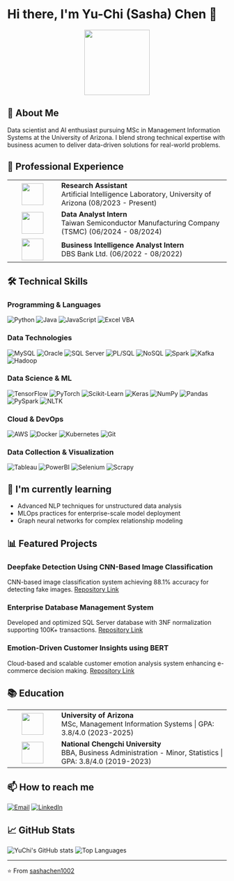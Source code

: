 # Hi there, I'm Yu-Chi (Sasha) Chen 👋

<div align="center">
  <img src="https://media.giphy.com/media/HzPtbOKyBoBFsK4hyc/giphy.gif" width="150px"/>
</div>

## 🚀 About Me
Data scientist and AI enthusiast pursuing MSc in Management Information Systems at the University of Arizona. I blend strong technical expertise with business acumen to deliver data-driven solutions for real-world problems.

## 💼 Professional Experience
<table>
  <tr>
    <td align="center" width="100">
      <img src="https://eller.arizona.edu/sites/default/files/styles/az_card_image/public/2023-10/Directory%20Default_0.png.webp?itok=4F821wIM" width="50"/>
    </td>
    <td>
      <strong>Research Assistant</strong><br>
      Artificial Intelligence Laboratory, University of Arizona (08/2023 - Present)
    </td>
  </tr>
  <tr>
    <td align="center" width="100">
      <img src="https://upload.wikimedia.org/wikipedia/en/thumb/6/63/Tsmc.svg/1200px-Tsmc.svg.png" width="50"/>
    </td>
    <td>
      <strong>Data Analyst Intern</strong><br>
      Taiwan Semiconductor Manufacturing Company (TSMC) (06/2024 - 08/2024)
    </td>
  </tr>
  <tr>
    <td align="center" width="100">
      <img src="https://1000logos.net/wp-content/uploads/2021/05/DBS-Bank-logo.png" width="50"/>
    </td>
    <td>
      <strong>Business Intelligence Analyst Intern</strong><br>
      DBS Bank Ltd. (06/2022 - 08/2022)
    </td>
  </tr>
</table>

## 🛠️ Technical Skills
### Programming & Languages
![Python](https://img.shields.io/badge/-Python-3776AB?style=flat&logo=python&logoColor=white)
![Java](https://img.shields.io/badge/-Java-007396?style=flat&logo=java&logoColor=white)
![JavaScript](https://img.shields.io/badge/-JavaScript-F7DF1E?style=flat&logo=javascript&logoColor=black)
![Excel VBA](https://img.shields.io/badge/-Excel_VBA-217346?style=flat&logo=microsoft-excel&logoColor=white)

### Data Technologies
![MySQL](https://img.shields.io/badge/-MySQL-4479A1?style=flat&logo=mysql&logoColor=white)
![Oracle](https://img.shields.io/badge/-Oracle-F80000?style=flat&logo=oracle&logoColor=white)
![SQL Server](https://img.shields.io/badge/-SQL_Server-CC2927?style=flat&logo=microsoft-sql-server&logoColor=white)
![PL/SQL](https://img.shields.io/badge/-PL/SQL-F80000?style=flat&logo=oracle&logoColor=white)
![NoSQL](https://img.shields.io/badge/-NoSQL-4DB33D?style=flat&logo=mongodb&logoColor=white)
![Spark](https://img.shields.io/badge/-Spark-E25A1C?style=flat&logo=apache-spark&logoColor=white)
![Kafka](https://img.shields.io/badge/-Kafka-231F20?style=flat&logo=apache-kafka&logoColor=white)
![Hadoop](https://img.shields.io/badge/-Hadoop-66CCFF?style=flat&logo=apache-hadoop&logoColor=black)

### Data Science & ML
![TensorFlow](https://img.shields.io/badge/-TensorFlow-FF6F00?style=flat&logo=tensorflow&logoColor=white)
![PyTorch](https://img.shields.io/badge/-PyTorch-EE4C2C?style=flat&logo=pytorch&logoColor=white)
![Scikit-Learn](https://img.shields.io/badge/-ScikitLearn-F7931E?style=flat&logo=scikit-learn&logoColor=white)
![Keras](https://img.shields.io/badge/-Keras-D00000?style=flat&logo=keras&logoColor=white)
![NumPy](https://img.shields.io/badge/-NumPy-013243?style=flat&logo=numpy&logoColor=white)
![Pandas](https://img.shields.io/badge/-Pandas-150458?style=flat&logo=pandas&logoColor=white)
![PySpark](https://img.shields.io/badge/-PySpark-E25A1C?style=flat&logo=apache-spark&logoColor=white)
![NLTK](https://img.shields.io/badge/-NLTK-3776AB?style=flat&logo=python&logoColor=white)

### Cloud & DevOps
![AWS](https://img.shields.io/badge/-AWS-232F3E?style=flat&logo=amazon-aws&logoColor=white)
![Docker](https://img.shields.io/badge/-Docker-2496ED?style=flat&logo=docker&logoColor=white)
![Kubernetes](https://img.shields.io/badge/-Kubernetes-326CE5?style=flat&logo=kubernetes&logoColor=white)
![Git](https://img.shields.io/badge/-Git-F05032?style=flat&logo=git&logoColor=white)

### Data Collection & Visualization
![Tableau](https://img.shields.io/badge/-Tableau-E97627?style=flat&logo=tableau&logoColor=white)
![PowerBI](https://img.shields.io/badge/-PowerBI-F2C811?style=flat&logo=power-bi&logoColor=black)
![Selenium](https://img.shields.io/badge/-Selenium-43B02A?style=flat&logo=selenium&logoColor=white)
![Scrapy](https://img.shields.io/badge/-Scrapy-11AB00?style=flat&logo=python&logoColor=white)

## 🌱 I'm currently learning
- Advanced NLP techniques for unstructured data analysis
- MLOps practices for enterprise-scale model deployment
- Graph neural networks for complex relationship modeling

## 📊 Featured Projects
### Deepfake Detection Using CNN-Based Image Classification
CNN-based image classification system achieving 88.1% accuracy for detecting fake images.
[Repository Link](https://github.com/sashachen1002/Deepfake-Detection-Using-CNN-Based-Image-Classification)

### Enterprise Database Management System
Developed and optimized SQL Server database with 3NF normalization supporting 100K+ transactions.
[Repository Link](https://github.com/sashachen1002/Enterprise-Database-Management-System-Development-for-Columbia-Sportswear)

### Emotion-Driven Customer Insights using BERT 
Cloud-based and scalable customer emotion analysis system enhancing e-commerce decision making.
[Repository Link](https://github.com/sashachen1002/Emotion-Driven-Customer-Insights-using-BERT)

## 📚 Education
<table>
  <tr>
    <td align="center" width="100">
      <img src="https://upload.wikimedia.org/wikipedia/commons/thumb/3/34/Arizona_Wildcats_logo.svg/1200px-Arizona_Wildcats_logo.svg.png" width="50"/>
    </td>
    <td>
      <strong>University of Arizona</strong><br>
      MSc, Management Information Systems | GPA: 3.8/4.0 (2023-2025)
    </td>
  </tr>
  <tr>
    <td align="center" width="100">
      <img src="https://upload.wikimedia.org/wikipedia/en/2/20/National_Chengchi_University_Seal.svg" width="50"/>
    </td>
    <td>
      <strong>National Chengchi University</strong><br>
      BBA, Business Administration - Minor, Statistics | GPA: 3.8/4.0 (2019-2023)
    </td>
  </tr>
</table>

## 📫 How to reach me
[![Email](https://img.shields.io/badge/-Email-D14836?style=flat&logo=gmail&logoColor=white)](mailto:sashaycc@gmail.com)
[![LinkedIn](https://img.shields.io/badge/-LinkedIn-0077B5?style=flat&logo=linkedin&logoColor=white)](https://www.linkedin.com/in/yuchichen1002/)

## 📈 GitHub Stats
![YuChi's GitHub stats](https://github-readme-stats.vercel.app/api?username=yourusername&show_icons=true&theme=radical)
![Top Languages](https://github-readme-stats.vercel.app/api/top-langs/?username=yourusername&layout=compact&theme=radical)

---
⭐️ From [sashachen1002](https://github.com/sashachen1002)
